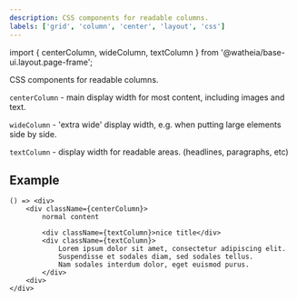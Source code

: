 ```yaml
---
description: CSS components for readable columns.
labels: ['grid', 'column', 'center', 'layout', 'css']
---
```


import { centerColumn, wideColumn, textColumn } from '@watheia/base-ui.layout.page-frame';

CSS components for readable columns.

`centerColumn` - main display width for most content, including images and text.

`wideColumn` - 'extra wide' display width, e.g. when putting large elements side by side.

`textColumn` - display width for readable areas. (headlines, paragraphs, etc)

## Example

```tsx live=true
() => <div>
	<div className={centerColumn}>
		normal content

		<div className={textColumn}>nice title</div>
		<div className={textColumn}>
			Lorem ipsum dolor sit amet, consectetur adipiscing elit.
			Suspendisse et sodales diam, sed sodales tellus.
			Nam sodales interdum dolor, eget euismod purus.
		</div>
	<div>
</div>
```
